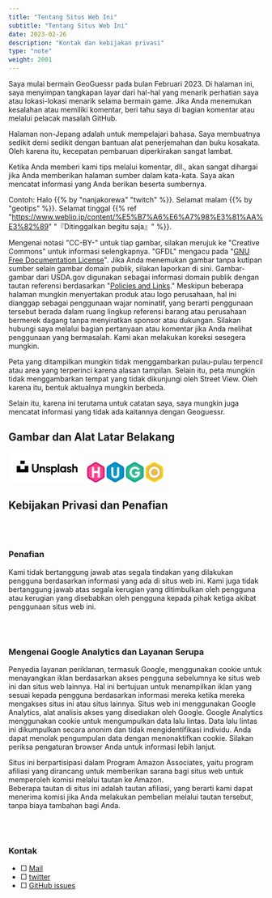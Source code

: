 ```yaml
---
title: "Tentang Situs Web Ini"
subtitle: "Tentang Situs Web Ini"
date: 2023-02-26
description: "Kontak dan kebijakan privasi"
type: "note"
weight: 2001
---
```

Saya mulai bermain GeoGuessr pada bulan Februari 2023. Di halaman ini, saya menyimpan tangkapan layar dari hal-hal yang menarik perhatian saya atau lokasi-lokasi menarik selama bermain game. Jika Anda menemukan kesalahan atau memiliki komentar, beri tahu saya di bagian komentar atau melalui pelacak masalah GitHub.

Halaman non-Jepang adalah untuk mempelajari bahasa. Saya membuatnya sedikit demi sedikit dengan bantuan alat penerjemahan dan buku kosakata. Oleh karena itu, kecepatan pembaruan diperkirakan sangat lambat.

Ketika Anda memberi kami tips melalui komentar, dll., akan sangat dihargai jika Anda memberikan halaman sumber dalam kata-kata. Saya akan mencatat informasi yang Anda berikan beserta sumbernya.

Contoh: Halo {{% by "nanjakorewa" "twitch" %}}. Selamat malam {{% by "geotips" %}}. Selamat tinggal {{% ref "https://www.weblio.jp/content/%E5%B7%A6%E6%A7%98%E3%81%AA%E3%82%89" "『Ditinggalkan begitu saja』" %}}.

Mengenai notasi "CC-BY-" untuk tiap gambar, silakan merujuk ke "Creative Commons" untuk informasi selengkapnya. "GFDL" mengacu pada "<a href="https://ja.wikipedia.org/wiki/GNU_Free_Documentation_License">GNU Free Documentation License</a>". Jika Anda menemukan gambar tanpa kutipan sumber selain gambar domain publik, silakan laporkan di sini. Gambar-gambar dari USDA.gov digunakan sebagai informasi domain publik dengan tautan referensi berdasarkan "<a href="https://www.usda.gov/policies-and-links">Policies and Links</a>." Meskipun beberapa halaman mungkin menyertakan produk atau logo perusahaan, hal ini dianggap sebagai penggunaan wajar nominatif, yang berarti penggunaan tersebut berada dalam ruang lingkup referensi barang atau perusahaan bermerek dagang tanpa menyiratkan sponsor atau dukungan. Silakan hubungi saya melalui bagian pertanyaan atau komentar jika Anda melihat penggunaan yang bermasalah. Kami akan melakukan koreksi sesegera mungkin.

Peta yang ditampilkan mungkin tidak menggambarkan pulau-pulau terpencil atau area yang terperinci karena alasan tampilan. Selain itu, peta mungkin tidak menggambarkan tempat yang tidak dikunjungi oleh Street View. Oleh karena itu, bentuk aktualnya mungkin berbeda.

Selain itu, karena ini terutama untuk catatan saya, saya mungkin juga mencatat informasi yang tidak ada kaitannya dengan Geoguessr.

<h2 class="no-blur">Gambar dan Alat Latar Belakang</h2>
<dlv style="text-align:left;pointer-events:none;">
<img src="./2023-05-03-03-16-48.png" width="30%" style="margin-left:0;" class="unclickable">
<img src="./2023-04-15-23-01-05.png" width="30%" style="margin-left:0;" class="unclickable">
</div>
<br />
<h2 class="no-blur">Kebijakan Privasi dan Penafian</h2>


<br />
<br />
<h3 class="no-blur">Penafian</h3>

Kami tidak bertanggung jawab atas segala tindakan yang dilakukan pengguna berdasarkan informasi yang ada di situs web ini. Kami juga tidak bertanggung jawab atas segala kerugian yang ditimbulkan oleh pengguna atau kerugian yang disebabkan oleh pengguna kepada pihak ketiga akibat penggunaan situs web ini.

<br />
<br />
<h3 class="no-blur">Mengenai Google Analytics dan Layanan Serupa</h3>

Penyedia layanan periklanan, termasuk Google, menggunakan cookie untuk menayangkan iklan berdasarkan akses pengguna sebelumnya ke situs web ini dan situs web lainnya. Hal ini bertujuan untuk menampilkan iklan yang sesuai kepada pengguna berdasarkan informasi mereka ketika mereka mengakses situs ini atau situs lainnya. Situs web ini menggunakan Google Analytics, alat analisis akses yang disediakan oleh Google. Google Analytics menggunakan cookie untuk mengumpulkan data lalu lintas. Data lalu lintas ini dikumpulkan secara anonim dan tidak mengidentifikasi individu. Anda dapat menolak pengumpulan data dengan menonaktifkan cookie. Silakan periksa pengaturan browser Anda untuk informasi lebih lanjut.


Situs ini berpartisipasi dalam Program Amazon Associates, yaitu program afiliasi yang dirancang untuk memberikan sarana bagi situs web untuk memperoleh komisi melalui tautan ke Amazon.  
Beberapa tautan di situs ini adalah tautan afiliasi, yang berarti kami dapat menerima komisi jika Anda melakukan pembelian melalui tautan tersebut, tanpa biaya tambahan bagi Anda.

<br />
<br />
<h3 class="no-blur">Kontak</h3>

- □ <a href="https://ssl.form-mailer.jp/fms/167b8369777173">Mail</a>
- □ <a href="https://twitter.com/nanjakorewa">twitter</a>
- □ <a href="https://github.com/nanjakorewa/GeoGuessrTips/issues">GitHub issues</a>